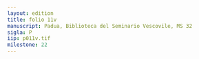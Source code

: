 ```yaml
---
layout: edition
title: folio 11v
manuscript: Padua, Biblioteca del Seminario Vescovile, MS 32
sigla: P
iip: p011v.tif
milestone: 22
---
```



